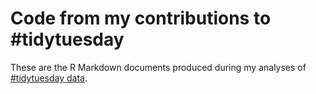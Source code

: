 # Code from my contributions to #tidytuesday

These are the R Markdown documents produced during my analyses of [#tidytuesday data](https://github.com/rfordatascience/tidytuesday).
